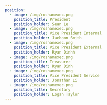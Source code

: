 ```yaml
---
position:
  - image: /img/roshanexec.png
    position_title: President
    position_holder: Sean Le
  - image: /img/roshanexec.png
    position_title: Vice President Internal
    position_holder: Jaehoon Smith
  - image: /img/roshanexec.png
    position_title: Vice President External
    position_holder: Ryan Dinhh
  - image: /img/roshanexec.png
    position_title: Treasurer
    position_holder: Ryan Dinh
  - image: /img/roshanexec.png
    position_title: Vice President Service
    position_holder: Jonathan Li
  - image: /img/roshanexec.png
    position_title: Secretary
    position_holder: Logan Taylor
---
```

